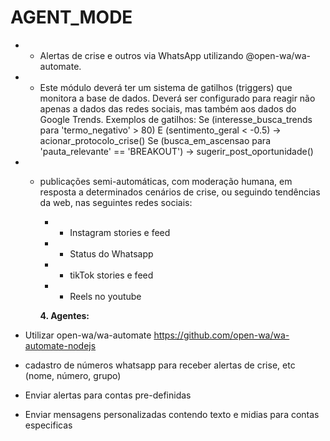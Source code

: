 # AGENT_MODE
* - Alertas de crise e outros via WhatsApp utilizando @open-wa/wa-automate.

* - Este módulo deverá ter um sistema de gatilhos (triggers) que monitora a base de dados. Deverá ser configurado para reagir não apenas a dados das redes sociais, mas também aos dados do Google Trends. Exemplos de gatilhos:
Se (interesse_busca_trends para 'termo_negativo' > 80) E (sentimento_geral < -0.5) -> acionar_protocolo_crise()
Se (busca_em_ascensao para 'pauta_relevante' == 'BREAKOUT') -> sugerir_post_oportunidade()

* - publicações semi-automáticas, com moderação humana, em resposta a determinados cenários de crise, ou seguindo tendências da web, nas seguintes redes sociais:
    * - Instagram stories e feed
    * - Status do Whatsapp
    * - tikTok stories e feed
    * - Reels no youtube



    **4. Agentes:**
* Utilizar open-wa/wa-automate https://github.com/open-wa/wa-automate-nodejs 
* cadastro de números whatsapp para receber alertas de crise, etc (nome, número, grupo)
* Enviar alertas para contas pre-definidas
* Enviar mensagens personalizadas contendo texto e midias para contas especificas 

    